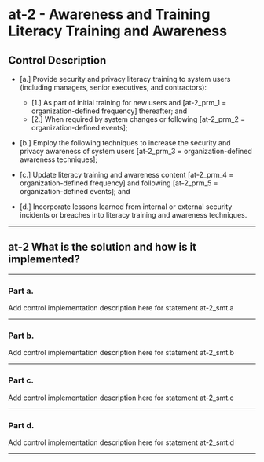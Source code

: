 # at-2 - Awareness and Training Literacy Training and Awareness

## Control Description

- \[a.\] Provide security and privacy literacy training to system users (including managers, senior executives, and contractors):

  - \[1.\] As part of initial training for new users and \[at-2_prm_1 = organization-defined frequency\] thereafter; and
  - \[2.\] When required by system changes or following \[at-2_prm_2 = organization-defined events\];

- \[b.\] Employ the following techniques to increase the security and privacy awareness of system users \[at-2_prm_3 = organization-defined awareness techniques\];

- \[c.\] Update literacy training and awareness content \[at-2_prm_4 = organization-defined frequency\] and following \[at-2_prm_5 = organization-defined events\]; and

- \[d.\] Incorporate lessons learned from internal or external security incidents or breaches into literacy training and awareness techniques.

______________________________________________________________________

## at-2 What is the solution and how is it implemented?

______________________________________________________________________

### Part a.

Add control implementation description here for statement at-2_smt.a

______________________________________________________________________

### Part b.

Add control implementation description here for statement at-2_smt.b

______________________________________________________________________

### Part c.

Add control implementation description here for statement at-2_smt.c

______________________________________________________________________

### Part d.

Add control implementation description here for statement at-2_smt.d

______________________________________________________________________
